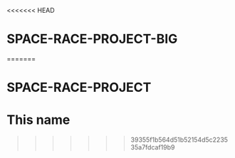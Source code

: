 <<<<<<< HEAD
# SPACE-RACE-PROJECT-BIG
=======
# SPACE-RACE-PROJECT
# This name
>>>>>>> 39355f1b564d51b52154d5c223535a7fdcaf19b9
